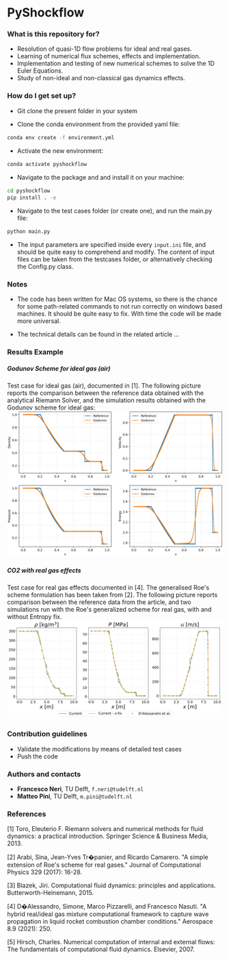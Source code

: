 # PyShockflow #



### What is this repository for? ###

* Resolution of quasi-1D flow problems for ideal and real gases.
* Learning of numerical flux schemes, effects and implementation.
* Implementation and testing of new numerical schemes to solve the 1D Euler Equations.
* Study of non-ideal and non-classical gas dynamics effects.


### How do I get set up? ###

* Git clone the present folder in your system

* Clone the conda environment from the provided yaml file:
```bash
conda env create -f environment.yml
```

* Activate the new environment:
```bash
conda activate pyshockflow
```

* Navigate to the package and and install it on your machine:
```bash
cd pyshockflow
pip install . -e
```

* Navigate to the test cases folder (or create one), and run the main.py file:
```bash
python main.py
```

* The input parameters are specified inside every `input.ini` file, and should be quite easy to comprehend and modify. The content of input files
can be taken from the testcases folder, or alternatively checking the Config.py class.



### Notes ###
* The code has been written for Mac OS systems, so there is the chance for some path-related commands to not run correctly
on windows based machines. It should be quite easy to fix. With time the code will be made more universal.

* The technical details can be found in the related article ...


### Results Example ###

##### Godunov Scheme for ideal gas (air) #####
Test case for ideal gas (air), documented in [1].
The following picture reports the comparison between the reference data obtained with the analytical Riemann Solver, and the simulation results obtained with the Godunov scheme for ideal gas:
![Description of image](images/godunov_idealgas.png)


##### CO2 with real gas effects #####
Test case for real gas effects documented in [4]. The generalised Roe's scheme formulation has been taken from [2].
The following picture reports comparison between the reference data from the article, and two simulations run with the
Roe's generalized scheme for real gas, with and without Entropy fix.
![Description of image](images/co2_validation.png)

### Contribution guidelines ###

* Validate the modifications by means of detailed test cases
* Push the code

### Authors and contacts ###

- **Francesco Neri**, TU Delft, `f.neri@tudelft.nl`
- **Matteo Pini**, TU Delft, `m.pini@tudelft.nl`

### References ###

[1] Toro, Eleuterio F. Riemann solvers and numerical methods for fluid dynamics: a practical introduction. Springer Science & Business Media, 2013.

[2] Arabi, Sina, Jean-Yves Tr�panier, and Ricardo Camarero. "A simple extension of Roe's scheme for real gases." Journal of Computational Physics 329 (2017): 16-28.

[3] Blazek, Jiri. Computational fluid dynamics: principles and applications. Butterworth-Heinemann, 2015.

[4] D�Alessandro, Simone, Marco Pizzarelli, and Francesco Nasuti. "A hybrid real/ideal gas mixture computational framework to capture wave propagation in liquid rocket combustion chamber conditions." Aerospace 8.9 (2021): 250.

[5] Hirsch, Charles. Numerical computation of internal and external flows: The fundamentals of computational fluid dynamics. Elsevier, 2007.